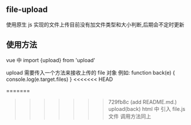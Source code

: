 ## file-upload

使用原生 js 实现的文件上传目前没有加文件类型和大小判断,后期会不定时更新

## 使用方法

vue 中
import {upload} from 'upload'

<!--  -->

upload 需要传入一个方法来接收上传的 file 对象
例如:
function back(e) {
console.log(e.target.files)
}
<<<<<<< HEAD

=======
>>>>>>> 729fb8c (add README.md.)
upload(back)
html 中
引入 file.js 文件
调用方法同上
